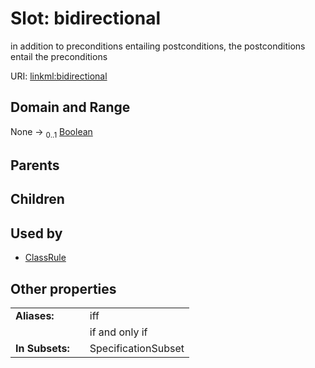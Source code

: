
# Slot: bidirectional

in addition to preconditions entailing postconditions, the postconditions entail the preconditions

URI: [linkml:bidirectional](https://w3id.org/linkml/bidirectional)


## Domain and Range

None &#8594;  <sub>0..1</sub> [Boolean](types/Boolean.md)

## Parents


## Children


## Used by

 * [ClassRule](ClassRule.md)

## Other properties

|  |  |  |
| --- | --- | --- |
| **Aliases:** | | iff |
|  | | if and only if |
| **In Subsets:** | | SpecificationSubset |